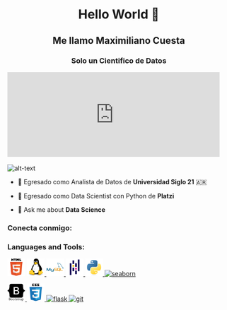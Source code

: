 <!DOCTYPE html>
<html>
<head>
  <link rel="stylesheet" href="https://cdnjs.cloudflare.com/ajax/libs/font-awesome/5.15.4/css/all.min.css" integrity="sha512-+zL7jvJgK9hQJ9lIyZ6v8Zzv8xJ+Vjz9DQ+3y5U7f0Xjxk6Oq2bK9gWwZ7aJ1M0t5Q4fJ1GgNqLWp3mXrRtGw==" crossorigin="anonymous" referrerpolicy="no-referrer" />
</head>
<body>
<h1 align="center">Hello World 👋</h1>
<h2 align="center">Me llamo Maximiliano Cuesta</h2>
<h3 align="center">Solo un Cientifico de Datos</h3>
<div><iframe src="https://giphy.com/embed/VeNDat4n4Kre76oS1g" width="480" height="192" frameBorder="0" class="giphy-embed" allowFullScreen></iframe></div>

![alt-text](https://media0.giphy.com/media/VeNDat4n4Kre76oS1g/giphy.gif?cid=ecf05e47iqfi0ll1mfxef46c2gt2nxb9erihqmubifn9z2yf&ep=v1_gifs_related&rid=giphy.gif&ct=g)


- 🌱 Egresado como Analista de Datos de **Universidad Siglo 21** 🇦🇷  
- 🌱 Egresado como Data Scientist con Python de **Platzi**

- 💬 Ask me about **Data Science**

<h3 align="left">Conecta conmigo:</h3>
<p align="left">
<a href="https://twitter.com/maxijcuesta" target="blank"><i class="fab fa-twitter" alt="maxijcuesta" height="30" width="40"></i></a>
<a href="https://www.linkedin.com/in/maxijcuesta/" target="blank"><i class="fab fa-linkedin" alt="maxijcuesta" height="30" width="40"></i></a>
</p>

<h3 align="left">Languages and Tools:</h3>
<img src="https://raw.githubusercontent.com/devicons/devicon/master/icons/html5/html5-original-wordmark.svg" alt="html5" width="40" height="40"/> </a> <a href="https://www.linux.org/" target="_blank" rel="noreferrer"> <img src="https://raw.githubusercontent.com/devicons/devicon/master/icons/linux/linux-original.svg" alt="linux" width="40" height="40"/> </a> <a href="https://www.mysql.com/" target="_blank" rel="noreferrer"> <img src="https://raw.githubusercontent.com/devicons/devicon/master/icons/mysql/mysql-original-wordmark.svg" alt="mysql" width="40" height="40"/> </a> <a href="https://pandas.pydata.org/" target="_blank" rel="noreferrer"> <img src="https://raw.githubusercontent.com/devicons/devicon/2ae2a900d2f041da66e950e4d48052658d850630/icons/pandas/pandas-original.svg" alt="pandas" width="40" height="40"/> </a> <a href="https://www.python.org" target="_blank" rel="noreferrer"> <img src="https://raw.githubusercontent.com/devicons/devicon/master/icons/python/python-original.svg" alt="python" width="40" height="40"/> </a> <a href="https://seaborn.pydata.org/" target="_blank" rel="noreferrer"> <img src="https://seaborn.pydata.org/_images/logo-mark-lightbg.svg" alt="seaborn" width="40" height="40"/> </a> </p>
<p align="left"> <a href="https://getbootstrap.com" target="_blank" rel="noreferrer"> <img src="https://raw.githubusercontent.com/devicons/devicon/master/icons/bootstrap/bootstrap-plain-wordmark.svg" alt="bootstrap" width="40" height="40"/> </a> <a href="https://www.w3schools.com/css/" target="_blank" rel="noreferrer"> <img src="https://raw.githubusercontent.com/devicons/devicon/master/icons/css3/css3-original-wordmark.svg" alt="css3" width="40" height="40"/> </a> <a href="https://flask.palletsprojects.com/" target="_blank" rel="noreferrer"> <img src="https://www.vectorlogo.zone/logos/pocoo_flask/pocoo_flask-icon.svg" alt="flask" width="40" height="40"/> </a> <a href="https://git-scm.com/" target="_blank" rel="noreferrer"> <img src="https://www.vectorlogo.zone/logos/git-scm/git-scm-icon.svg" alt="git" width="40" height="40"/> </a> <a href="https://www.w3.org/html/" target="_blank" rel="noreferrer"> 
</body>
</html>